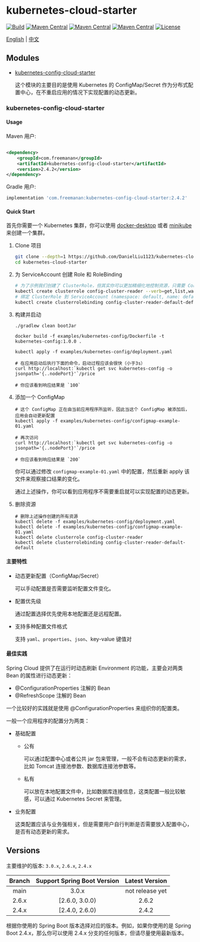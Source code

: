 # kubernetes-cloud-starter

[![Build](https://img.shields.io/github/workflow/status/DanielLiu1123/kubernetes-cloud-starter/Build/main)](https://github.com/DanielLiu1123/kubernetes-cloud-starter/actions)
[![Maven Central](https://img.shields.io/maven-central/v/com.freemanan/kubernetes-config-cloud-starter?versionPrefix=3.0)](https://search.maven.org/artifact/com.freemanan/kubernetes-config-cloud-starter)
[![Maven Central](https://img.shields.io/maven-central/v/com.freemanan/kubernetes-config-cloud-starter?versionPrefix=2.6)](https://search.maven.org/artifact/com.freemanan/kubernetes-config-cloud-starter)
[![Maven Central](https://img.shields.io/maven-central/v/com.freemanan/kubernetes-config-cloud-starter?versionPrefix=2.4)](https://search.maven.org/artifact/com.freemanan/kubernetes-config-cloud-starter)
[![License](https://img.shields.io/github/license/DanielLiu1123/kubernetes-cloud-starter)](./LICENSE)

[English](./README.md) | [中文](./README-zh-CN.md)

## Modules

- [kubernetes-config-cloud-starter](#kubernetes-config-cloud-starter)

  这个模块的主要目的是使用 Kubernetes 的 ConfigMap/Secret 作为分布式配置中心，在不重启应用的情况下实现配置的动态更新。

### kubernetes-config-cloud-starter

#### Usage

Maven 用户:

```xml

<dependency>
    <groupId>com.freemanan</groupId>
    <artifactId>kubernetes-config-cloud-starter</artifactId>
    <version>2.4.2</version>
</dependency>
```

Gradle 用户:

```groovy
implementation 'com.freemanan:kubernetes-config-cloud-starter:2.4.2'
```

#### Quick Start

首先你需要一个 Kubernetes 集群，你可以使用 [docker-desktop](https://www.docker.com/products/docker-desktop/)
或者 [minikube](https://minikube.sigs.k8s.io/docs/) 来创建一个集群。

1. Clone 项目

    ```bash
    git clone --depth=1 https://github.com/DanielLiu1123/kubernetes-cloud-starter.git
    cd kubernetes-cloud-starter
    ```

2. 为 ServiceAccount 创建 Role 和 RoleBinding
    ```bash
    # 为了示例我们创建了 ClusterRole，但其实你可以更加精细化地控制资源，只需要 ConfigMap/Secret 的 get,list,watch 权限
    kubectl create clusterrole config-cluster-reader --verb=get,list,watch --resource=configmaps,secrets
    # 绑定 ClusterRole 到 ServiceAccount (namespace: default, name: default)
    kubectl create clusterrolebinding config-cluster-reader-default-default --clusterrole config-cluster-reader --serviceaccount default:default
    ```

3. 构建并启动
    ```shell
    ./gradlew clean bootJar
    
    docker build -f examples/kubernetes-config/Dockerfile -t kubernetes-config:1.0.0 .
    
    kubectl apply -f examples/kubernetes-config/deployment.yaml
    ```
    ```shell
    # 在应用启动后执行下面的命令，启动过程应该会很快（小于3s）
    curl http://localhost:`kubectl get svc kubernetes-config -o jsonpath='{..nodePort}'`/price
    
    # 你应该看到响应结果是 `100`
    ```

4. 添加一个 ConfigMap
    ```shell
    # 这个 ConfigMap 正在由当前应用程序所监听，因此当这个 ConfigMap 被添加后，应用会自动更新配置
    kubectl apply -f examples/kubernetes-config/configmap-example-01.yaml
   
    # 再次访问
    curl http://localhost:`kubectl get svc kubernetes-config -o jsonpath='{..nodePort}'`/price
   
    # 你应该看到响应结果是 `200`
    ```
   你可以通过修改 `configmap-example-01.yaml` 中的配置，然后重新 apply 该文件来观察接口结果的变化。

   通过上述操作，你可以看到应用程序不需要重启就可以实现配置的动态更新。

5. 删除资源
    ```shell
    # 删除上述操作创建的所有资源
    kubectl delete -f examples/kubernetes-config/deployment.yaml
    kubectl delete -f examples/kubernetes-config/configmap-example-01.yaml
    kubectl delete clusterrole config-cluster-reader
    kubectl delete clusterrolebinding config-cluster-reader-default-default
    ```

#### 主要特性

- 动态更新配置（ConfigMap/Secret）

  可以手动配置是否需要监听配置文件变化。

- 配置优先级

  通过配置选择优先使用本地配置还是远程配置。

- 支持多种配置文件格式

  支持 `yaml`、`properties`、`json`、key-value 键值对

#### 最佳实践

Spring Cloud 提供了在运行时动态刷新 Environment 的功能，主要会对两类 Bean 的属性进行动态更新：

- @ConfigurationProperties 注解的 Bean
- @RefreshScope 注解的 Bean

一个比较好的实践就是使用 @ConfigurationProperties 来组织你的配置类。

一般一个应用程序的配置分为两类：

- 基础配置

    - 公有

      可以通过配置中心或者公共 jar 包来管理，一般不会有动态更新的需求，比如 Tomcat 连接池参数、数据库连接池参数等。

    - 私有

      可以放在本地配置文件中，比如数据库连接信息，这类配置一般比较敏感，可以通过 Kubernetes Secret 来管理。

- 业务配置

  这类配置应该与业务强相关，但是需要用户自行判断是否需要放入配置中心，是否有动态更新的需求。

## Versions

主要维护的版本: `3.0.x`, `2.6.x`, `2.4.x`

| Branch | Support Spring Boot Version | Latest Version  |
|:------:|:---------------------------:|:---------------:|
|  main  |            3.0.x            | not release yet |
| 2.6.x  |       [2.6.0, 3.0.0)        |      2.6.2      |
| 2.4.x  |       [2.4.0, 2.6.0)        |      2.4.2      |

根据你使用的 Spring Boot 版本选择对应的版本。例如，如果你使用的是 Spring Boot 2.4.x，那么你可以使用 2.4.x
分支的任何版本，但请尽量使用最新版本。